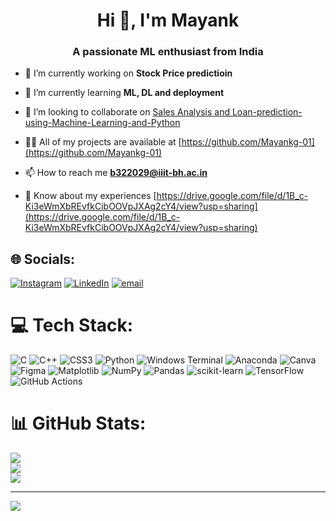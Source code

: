<h1 align="center">Hi 👋, I'm Mayank</h1>
<h3 align="center">A passionate ML enthusiast from India</h3>

- 🔭 I’m currently working on **Stock Price predictioin**

- 🌱 I’m currently learning **ML, DL and deployment**

- 👯 I’m looking to collaborate on [Sales Analysis and Loan-prediction-using-Machine-Learning-and-Python](https://github.com/Mayankg-01)

- 👨‍💻 All of my projects are available at [https://github.com/Mayankg-01](https://github.com/Mayankg-01)

- 📫 How to reach me **b322029@iiit-bh.ac.in**

- 📄 Know about my experiences [https://drive.google.com/file/d/1B_c-Ki3eWmXbREvfkCibOOVpJXAg2cY4/view?usp=sharing](https://drive.google.com/file/d/1B_c-Ki3eWmXbREvfkCibOOVpJXAg2cY4/view?usp=sharing)


## 🌐 Socials:
[![Instagram](https://img.shields.io/badge/Instagram-%23E4405F.svg?logo=Instagram&logoColor=white)](https://instagram.com/gupta_mayank01) [![LinkedIn](https://img.shields.io/badge/LinkedIn-%230077B5.svg?logo=linkedin&logoColor=white)](https://linkedin.com/in/gupta-mayank01) [![email](https://img.shields.io/badge/Email-D14836?logo=gmail&logoColor=white)](mailto:b322029@iiit-bh.ac.in) 

# 💻 Tech Stack:
![C](https://img.shields.io/badge/c-%2300599C.svg?style=for-the-badge&logo=c&logoColor=white) ![C++](https://img.shields.io/badge/c++-%2300599C.svg?style=for-the-badge&logo=c%2B%2B&logoColor=white) ![CSS3](https://img.shields.io/badge/css3-%231572B6.svg?style=for-the-badge&logo=css3&logoColor=white) ![Python](https://img.shields.io/badge/python-3670A0?style=for-the-badge&logo=python&logoColor=ffdd54) ![Windows Terminal](https://img.shields.io/badge/Windows%20Terminal-%234D4D4D.svg?style=for-the-badge&logo=windows-terminal&logoColor=white) ![Anaconda](https://img.shields.io/badge/Anaconda-%2344A833.svg?style=for-the-badge&logo=anaconda&logoColor=white) ![Canva](https://img.shields.io/badge/Canva-%2300C4CC.svg?style=for-the-badge&logo=Canva&logoColor=white) ![Figma](https://img.shields.io/badge/figma-%23F24E1E.svg?style=for-the-badge&logo=figma&logoColor=white) ![Matplotlib](https://img.shields.io/badge/Matplotlib-%23ffffff.svg?style=for-the-badge&logo=Matplotlib&logoColor=black) ![NumPy](https://img.shields.io/badge/numpy-%23013243.svg?style=for-the-badge&logo=numpy&logoColor=white) ![Pandas](https://img.shields.io/badge/pandas-%23150458.svg?style=for-the-badge&logo=pandas&logoColor=white) ![scikit-learn](https://img.shields.io/badge/scikit--learn-%23F7931E.svg?style=for-the-badge&logo=scikit-learn&logoColor=white) ![TensorFlow](https://img.shields.io/badge/TensorFlow-%23FF6F00.svg?style=for-the-badge&logo=TensorFlow&logoColor=white) ![GitHub Actions](https://img.shields.io/badge/github%20actions-%232671E5.svg?style=for-the-badge&logo=githubactions&logoColor=white)
# 📊 GitHub Stats:
![](https://github-readme-stats.vercel.app/api?username=mayank-01&theme=dark&hide_border=false&include_all_commits=false&count_private=false)<br/>
![](https://nirzak-streak-stats.vercel.app/?user=mayank-01&theme=dark&hide_border=false)<br/>
![](https://github-readme-stats.vercel.app/api/top-langs/?username=mayank-01&theme=dark&hide_border=false&include_all_commits=false&count_private=false&layout=compact)

---
[![](https://visitcount.itsvg.in/api?id=mayank-01&icon=0&color=0)](https://visitcount.itsvg.in)

<!-- Proudly created with GPRM ( https://gprm.itsvg.in ) -->
